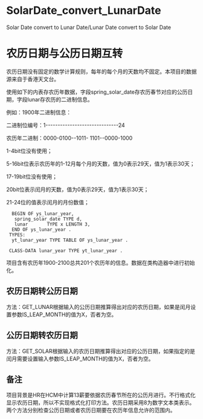 # SolarDate_convert_LunarDate
Solar Date convert to Lunar Date/Lunar Date convert to Solar Date

# 农历日期与公历日期互转

​		农历日期没有固定的数学计算规则，每年的每个月的天数均不固定。本项目的数据源来自于香港天文台。

使用如下的内表存农历年数据，字段spring_solar_date存农历春节对应的公历日期，字段lunar存农历的二进制信息。

例如：1900年二进制信息：

二进制位编号：1------------------------------24

农历年二进制：0000-0100--1011- 1101--0000-1000

1-4bit位没有使用；

5-16bit位表示农历年的1-12月每个月的天数，值为0表示29天，值为1表示30天；

17-19bit位没有使用；

20bit位表示闰月的天数，值为0表示29天，值为1表示30天；

21-24位的值表示闰月的月份数值；

```TYPES:ABAP
  BEGIN OF ys_lunar_year,
   spring_solar_date TYPE d,
   lunar       TYPE x LENGTH 3,
  END OF ys_lunar_year .
 TYPES:
  yt_lunar_year TYPE TABLE OF ys_lunar_year .

 CLASS-DATA lunar_year TYPE yt_lunar_year .
```

 项目含有农历年1900-2100总共201个农历年的信息。数据在类构造器中进行初始化。

## 农历日期转公历日期

方法：GET_LUNAR根据输入的公历日期推算得出对应的农历日期，如果是闰月设置参数IS_LEAP_MONTH的值为X，否者为空。

## 公历日期转农历日期

方法：GET_SOLAR根据输入的农历日期推算得出对应的公历日期，如果指定的是闰月需要设置输入参数IS_LEAP_MONTH的值为X，否者为空。

## 备注
  项目背景是HR在HCM中计算13薪要依据农历春节所在的公历月进行。不行格式化显示农历日期，所以不实现格式化打印方法。农历日期采用8为数字文本类表示。两个方法分别检查公历日期或者农历日期要在农历年信息允许的范围内。
